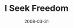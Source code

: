 ---
layout: music 
title: "I Seek Freedom"
date: 2008-03-31 
description: "Music from the Consumed series"
audio: "http://s3.amazonaws.com/crossroads-media/music/audio/ISeekFreedom.mp3"
audio-duration: "03:05"
src: "http://s3.amazonaws.com/crossroads-media/images/DefaultVideoImage.jpg"
---